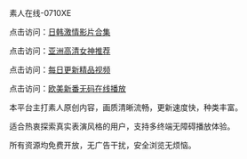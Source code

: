 素人在线-0710XE

点击访问：<a href="https://heiliaoga6s9v.pages.dev">日韩激情影片合集</a>

点击访问：<a href="https://heiliaoow5kzm.pages.dev">亚洲高清女神推荐</a>

点击访问：<a href="https://heiliao2dmwwy.pages.dev">每日更新精品视频</a>

点击访问：<a href="https://heiliaoll4qsx.pages.dev">欧美新番无码在线播放</a>

本平台主打素人原创内容，画质清晰流畅，更新速度快，种类丰富。

适合热衷探索真实表演风格的用户，支持多终端无障碍播放体验。

所有资源均免费开放，无广告干扰，安全浏览无烦恼。

<span style="display:none;">[Canonical link](https://github.com/yhn20250710/yhn6 )</span>
